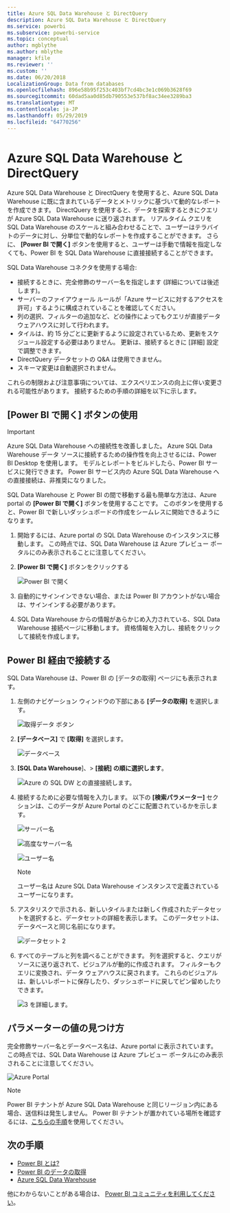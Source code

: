 ```yaml
---
title: Azure SQL Data Warehouse と DirectQuery
description: Azure SQL Data Warehouse と DirectQuery
ms.service: powerbi
ms.subservice: powerbi-service
ms.topic: conceptual
author: mgblythe
ms.author: mblythe
manager: kfile
ms.reviewer: ''
ms.custom: ''
ms.date: 06/20/2018
LocalizationGroup: Data from databases
ms.openlocfilehash: 896e58b95f253c403bf7cd4bc3e1c069b3628f69
ms.sourcegitcommit: 60dad5aa0d85db790553e537bf8ac34ee3289ba3
ms.translationtype: MT
ms.contentlocale: ja-JP
ms.lasthandoff: 05/29/2019
ms.locfileid: "64770256"
---
```

# <a name="azure-sql-data-warehouse-with-directquery"></a>Azure SQL Data Warehouse と DirectQuery

Azure SQL Data Warehouse と DirectQuery を使用すると、Azure SQL Data Warehouse に既に含まれているデータとメトリックに基づいて動的なレポートを作成できます。 DirectQuery を使用すると、データを探索するときにクエリが Azure SQL Data Warehouse に送り返されます。 リアルタイム クエリを SQL Data Warehouse のスケールと組み合わせることで、ユーザーはテラバイトのデータに対し、分単位で動的なレポートを作成することができます。 さらに、 **[Power BI で開く]** ボタンを使用すると、ユーザーは手動で情報を指定しなくても、Power BI を SQL Data Warehouse に直接接続することができます。

SQL Data Warehouse コネクタを使用する場合:

* 接続するときに、完全修飾のサーバー名を指定します (詳細については後述します)。
* サーバーのファイアウォール ルールが「Azure サービスに対するアクセスを許可」するように構成されていることを確認してください。
* 列の選択、フィルターの追加など、どの操作によってもクエリが直接データ ウェアハウスに対して行われます。
* タイルは、約 15 分ごとに更新するように設定されているため、更新をスケジュール設定する必要はありません。  更新は、接続するときに [詳細] 設定で調整できます。
* DirectQuery データセットの Q&A は使用できません。
* スキーマ変更は自動選択されません。

これらの制限および注意事項については、エクスペリエンスの向上に伴い変更される可能性があります。 接続するための手順の詳細を以下に示します。

## <a name="using-the-open-in-power-bi-button"></a>[Power BI で開く] ボタンの使用

> [!Important]
> Azure SQL Data Warehouse への接続性を改善しました。  Azure SQL Data Warehouse データ ソースに接続するための操作性を向上させるには、Power BI Desktop を使用します。  モデルとレポートをビルドしたら、Power BI サービスに発行できます。  Power BI サービス内の Azure SQL Data Warehouse への直接接続は、非推奨になりました。

SQL Data Warehouse と Power BI の間で移動する最も簡単な方法は、Azure portal の **[Power BI で開く]** ボタンを使用することです。 このボタンを使用すると、Power BI で新しいダッシュボードの作成をシームレスに開始できるようになります。

1. 開始するには、Azure portal の SQL Data Warehouse のインスタンスに移動します。 この時点では、SQL Data Warehouse は Azure プレビュー ポータルにのみ表示されることに注意してください。

2. **[Power BI で開く]** ボタンをクリックする

    ![Power BI で開く](media/service-azure-sql-data-warehouse-with-direct-connect/openinpowerbi.png)

3. 自動的にサインインできない場合、または Power BI アカウントがない場合は、サインインする必要があります。

4. SQL Data Warehouse からの情報があらかじめ入力されている、SQL Data Warehouse 接続ページに移動します。 資格情報を入力し、接続をクリックして接続を作成します。

## <a name="connecting-through-power-bi"></a>Power BI 経由で接続する

SQL Data Warehouse は、Power BI の [データの取得] ページにも表示されます。 

1. 左側のナビゲーション ウィンドウの下部にある **[データの取得]** を選択します。  

    ![取得データ ボタン](media/service-azure-sql-data-warehouse-with-direct-connect/getdatabutton.png)

2. **[データベース]** で **[取得]** を選択します。

    ![データベース](media/service-azure-sql-data-warehouse-with-direct-connect/databases.png)

3. **[SQL Data Warehouse**]、\> **[接続] の順に選択します**。

    ![Azure の SQL DW との直接接続します。](media/service-azure-sql-data-warehouse-with-direct-connect/azuresqldatawarehouseconnect.png)

4. 接続するために必要な情報を入力します。 以下の **[検索パラメーター]** セクションは、このデータが Azure Portal のどこに配置されているかを示します。

    ![サーバー名](media/service-azure-sql-data-warehouse-with-direct-connect/servername.png)

    ![高度なサーバー名](media/service-azure-sql-data-warehouse-with-direct-connect/servernamewithadvanced.png)

    ![ユーザー名](media/service-azure-sql-data-warehouse-with-direct-connect/username.png)

   > [!NOTE]
   > ユーザー名は Azure SQL Data Warehouse インスタンスで定義されているユーザーになります。

5. アスタリスクで示される、新しいタイルまたは新しく作成されたデータセットを選択すると、データセットの詳細を表示します。 このデータセットは、データベースと同じ名前になります。

    ![データセット 2](media/service-azure-sql-data-warehouse-with-direct-connect/dataset2.png)

6. すべてのテーブルと列を調べることができます。 列を選択すると、クエリがソースに送り返されて、ビジュアルが動的に作成されます。 フィルターもクエリに変換され、データ ウェアハウスに戻されます。 これらのビジュアルは、新しいレポートに保存したり、ダッシュボードに戻してピン留めしたりできます。

    ![3 を詳細します。](media/service-azure-sql-data-warehouse-with-direct-connect/explore3.png)

## <a name="finding-parameter-values"></a>パラメーターの値の見つけ方

完全修飾サーバー名とデータベース名は、Azure portal に表示されています。 この時点では、SQL Data Warehouse は Azure プレビュー ポータルにのみ表示されることに注意してください。

![Azure Portal](media/service-azure-sql-data-warehouse-with-direct-connect/azureportal.png)

> [!NOTE]
> Power BI テナントが Azure SQL Data Warehouse と同じリージョン内にある場合、送信料は発生しません。 Power BI テナントが置かれている場所を確認するには、[こちらの手順](https://docs.microsoft.com/power-bi/service-admin-where-is-my-tenant-located)を使用してください。

## <a name="next-steps"></a>次の手順

* [Power BI とは?](power-bi-overview.md)  
* [Power BI のデータの取得](service-get-data.md)  
* [Azure SQL Data Warehouse](/azure/sql-data-warehouse/sql-data-warehouse-overview-what-is/)

他にわからないことがある場合は、 [Power BI コミュニティを利用してください](http://community.powerbi.com/)。